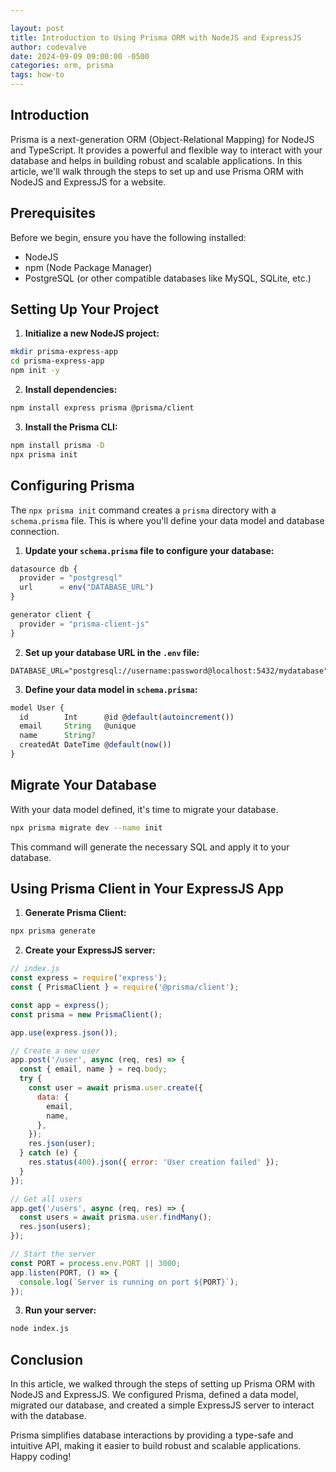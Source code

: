 ```yaml
---

layout: post
title: Introduction to Using Prisma ORM with NodeJS and ExpressJS
author: codevalve
date: 2024-09-09 09:00:00 -0500
categories: orm, prisma
tags: how-to
---
```


## Introduction

Prisma is a next-generation ORM (Object-Relational Mapping) for NodeJS and TypeScript. It provides a powerful and flexible way to interact with your database and helps in building robust and scalable applications. In this article, we'll walk through the steps to set up and use Prisma ORM with NodeJS and ExpressJS for a website.

## Prerequisites

Before we begin, ensure you have the following installed:

- NodeJS
- npm (Node Package Manager)
- PostgreSQL (or other compatible databases like MySQL, SQLite, etc.)

## Setting Up Your Project

1. **Initialize a new NodeJS project:**

```bash
mkdir prisma-express-app
cd prisma-express-app
npm init -y
```

2. **Install dependencies:**

```bash
npm install express prisma @prisma/client
```

3. **Install the Prisma CLI:**

```bash
npm install prisma -D
npx prisma init
```

## Configuring Prisma

The `npx prisma init` command creates a `prisma` directory with a `schema.prisma` file. This is where you'll define your data model and database connection.

1. **Update your `schema.prisma` file to configure your database:**

```javascript
datasource db {
  provider = "postgresql"
  url      = env("DATABASE_URL")
}

generator client {
  provider = "prisma-client-js"
}
```

2. **Set up your database URL in the `.env` file:**

```plaintext
DATABASE_URL="postgresql://username:password@localhost:5432/mydatabase"
```

3. **Define your data model in `schema.prisma`:**

```javascript
model User {
  id        Int      @id @default(autoincrement())
  email     String   @unique
  name      String?
  createdAt DateTime @default(now())
}
```

## Migrate Your Database

With your data model defined, it's time to migrate your database.

```bash
npx prisma migrate dev --name init
```

This command will generate the necessary SQL and apply it to your database.

## Using Prisma Client in Your ExpressJS App

1. **Generate Prisma Client:**

```bash
npx prisma generate
```

2. **Create your ExpressJS server:**

```javascript
// index.js
const express = require('express');
const { PrismaClient } = require('@prisma/client');

const app = express();
const prisma = new PrismaClient();

app.use(express.json());

// Create a new user
app.post('/user', async (req, res) => {
  const { email, name } = req.body;
  try {
    const user = await prisma.user.create({
      data: {
        email,
        name,
      },
    });
    res.json(user);
  } catch (e) {
    res.status(400).json({ error: 'User creation failed' });
  }
});

// Get all users
app.get('/users', async (req, res) => {
  const users = await prisma.user.findMany();
  res.json(users);
});

// Start the server
const PORT = process.env.PORT || 3000;
app.listen(PORT, () => {
  console.log(`Server is running on port ${PORT}`);
});
```

3. **Run your server:**

```bash
node index.js
```

## Conclusion

In this article, we walked through the steps of setting up Prisma ORM with NodeJS and ExpressJS. We configured Prisma, defined a data model, migrated our database, and created a simple ExpressJS server to interact with the database.

Prisma simplifies database interactions by providing a type-safe and intuitive API, making it easier to build robust and scalable applications. Happy coding!
